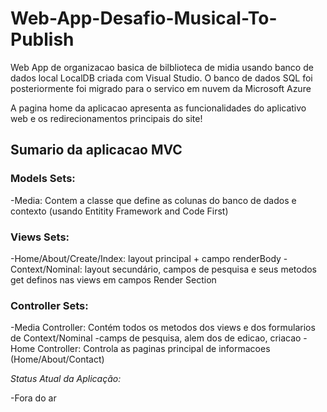 # Web-App-Desafio-Musical-To-Publish

Web App de organizacao basica de bilblioteca de midia usando banco de dados local LocalDB criada com Visual Studio.
O banco de dados SQL foi posteriormente  foi migrado para o servico em nuvem da Microsoft Azure

A pagina home da aplicacao apresenta as funcionalidades do aplicativo web  e os redirecionamentos principais do site!

## Sumario da aplicacao MVC

  ### Models Sets: 
  
   -Media: Contem a classe que define as colunas do banco de dados e contexto (usando Entitity Framework and Code First) 
 
  ### Views Sets:
  
   -Home/About/Create/Index: layout principal + campo renderBody 
   -Context/Nominal: layout secundário, campos de pesquisa e seus metodos get definos nas views em campos Render Section
   
  ### Controller Sets:
 
   -Media Controller: Contém todos os metodos dos views e dos formularios de Context/Nominal -camps de pesquisa, alem dos de edicao, criacao
   -Home Controller: Controla as paginas principal de informacoes (Home/About/Contact)
   

_Status Atual da Aplicação:_ 
   
   -Fora do ar
